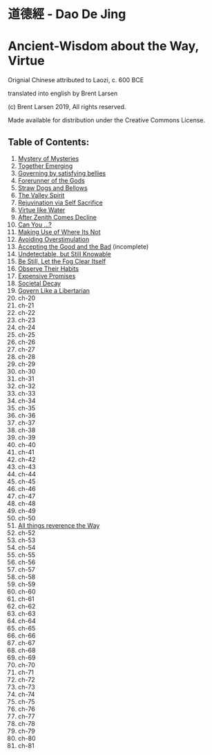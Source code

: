 # 道德經 - Dao De Jing

# Ancient-Wisdom about the Way, Virtue

Orignial Chinese attributed to Laozi, c. 600 BCE

translated into english by Brent Larsen

(c) Brent Larsen 2019, All rights reserved.

Made available for distribution under the Creative Commons License.

## Table of Contents:
1. [Mystery of Mysteries](ch-01.md) 
1. [Together Emerging](ch-02.md)
1. [Governing by satisfying bellies](ch-03.md)
1. [Forerunner of the Gods](ch-04.md)
1. [Straw Dogs and Bellows](ch-05.md)
1. [The Valley Spirit](ch-06.md)
1. [Rejuvination via Self Sacrifice](ch-07.md)
1. [Virtue like Water](ch-08.md)
1. [After Zenith Comes Decline](ch-09.md)
1. [Can You ...?](ch-10.md)
2. [Making Use of Where Its Not](ch-11.md) 
3. [Avoiding Overstimulation](ch-12.md)
4. [Accepting the Good and the Bad](ch-13.md) (incomplete)
5. [Undetectable, but Still Knowable](ch-14.md)
6. [Be Still, Let the Fog Clear Itself](ch-15.md)
7. [Observe Their Habits](ch-16.md)
8. [Expensive Promises](ch-17.md)
9. [Societal Decay](ch-18.md)
10. [Govern Like a Libertarian](ch-19.md)
11. ch-20
12. ch-21 
13. ch-22
14. ch-23
15. ch-24
16. ch-25
17. ch-26
18. ch-27
19. ch-28
20. ch-29
21. ch-30
22. ch-31 
23. ch-32
24. ch-33
25. ch-34
26. ch-35
27. ch-36
28. ch-37
29. ch-38
30. ch-39
31. ch-40
32. ch-41 
33. ch-42
34. ch-43
35. ch-44
36. ch-45
37. ch-46
38. ch-47
39. ch-48
40. ch-49
41. ch-50
42. [All things reverence the Way](ch-51.md)
43. ch-52
44. ch-53
45. ch-54
46. ch-55
47. ch-56
48. ch-57
49. ch-58
50. ch-59
51. ch-60
52. ch-61 
53. ch-62
54. ch-63
55. ch-64
56. ch-65
57. ch-66
58. ch-67
59. ch-68
60. ch-69
61. ch-70
62. ch-71 
63. ch-72
64. ch-73
65. ch-74
66. ch-75
67. ch-76
68. ch-77
69. ch-78
70. ch-79
71. ch-80
72. ch-81 
